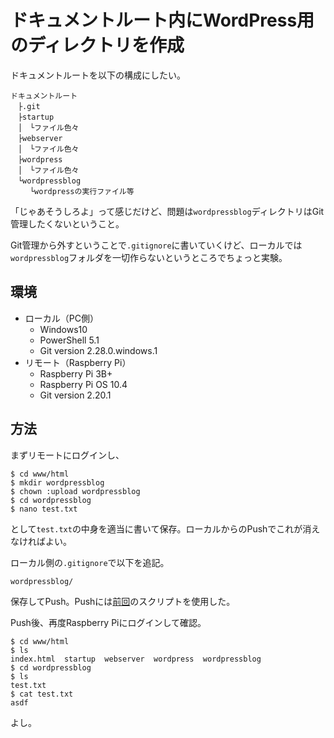 # ドキュメントルート内にWordPress用のディレクトリを作成

ドキュメントルートを以下の構成にしたい。

~~~
ドキュメントルート
　├.git
　├startup
　│　└ファイル色々
　├webserver
　│　└ファイル色々
　├wordpress
　│　└ファイル色々
　└wordpressblog
　　 └wordpressの実行ファイル等
~~~

「じゃあそうしろよ」って感じだけど、問題は`wordpressblog`ディレクトリはGit管理したくないということ。

Git管理から外すということで`.gitignore`に書いていくけど、ローカルでは`wordpressblog`フォルダを一切作らないというところでちょっと実験。

## 環境

- ローカル（PC側）
  - Windows10
  - PowerShell 5.1
  - Git version 2.28.0.windows.1
- リモート（Raspberry Pi）
  - Raspberry Pi 3B+
  - Raspberry Pi OS 10.4
  - Git version 2.20.1

## 方法

まずリモートにログインし、

~~~shell
$ cd www/html
$ mkdir wordpressblog
$ chown :upload wordpressblog
$ cd wordpressblog
$ nano test.txt
~~~

として`test.txt`の中身を適当に書いて保存。ローカルからのPushでこれが消えなければよい。

ローカル側の`.gitignore`で以下を追記。

~~~
wordpressblog/
~~~

保存してPush。Pushには[前回](../webserver/syncgit.html)のスクリプトを使用した。

Push後、再度Raspberry Piにログインして確認。

~~~shell
$ cd www/html
$ ls
index.html  startup  webserver  wordpress  wordpressblog
$ cd wordpressblog
$ ls
test.txt
$ cat test.txt
asdf
~~~

よし。

